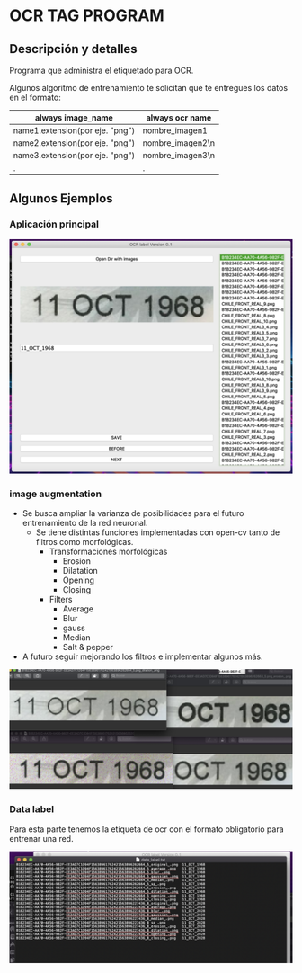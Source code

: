 # OCR TAG PROGRAM

## Descripción y detalles
Programa que administra el etiquetado para OCR.

Algunos algoritmo de entrenamiento te solicitan que te entregues los datos en el formato:

always image_name | always ocr name
------------- | -------------
name1.extension(por eje. "png") | nombre_imagen1
name2.extension(por eje. "png") | nombre_imagen2\n
name3.extension(por eje. "png") | nombre_imagen3\n
. | .

## Algunos Ejemplos
### Aplicación principal
![](https://github.com/PabloTabilo/OCR_TAG_PROGRAM/blob/master/examples/app_principal.png)

### image augmentation
+ Se busca ampliar la varianza de posibilidades para el futuro entrenamiento de la red neuronal.
    + Se tiene distintas funciones implementadas con open-cv tanto de filtros como morfológicas.
        + Transformaciones morfológicas
            + Erosion
            + Dilatation
            + Opening
            + Closing
        + Filters
            + Average
            + Blur
            + gauss
            + Median
            + Salt & pepper
+ A futuro seguir mejorando los filtros e implementar algunos más.

![](https://github.com/PabloTabilo/OCR_TAG_PROGRAM/blob/master/examples/imageAugmentation.png)

### Data label
Para esta parte tenemos la etiqueta de ocr con el formato obligatorio para entrenar una red.

![](https://github.com/PabloTabilo/OCR_TAG_PROGRAM/blob/master/examples/datalabelinfo.png)


